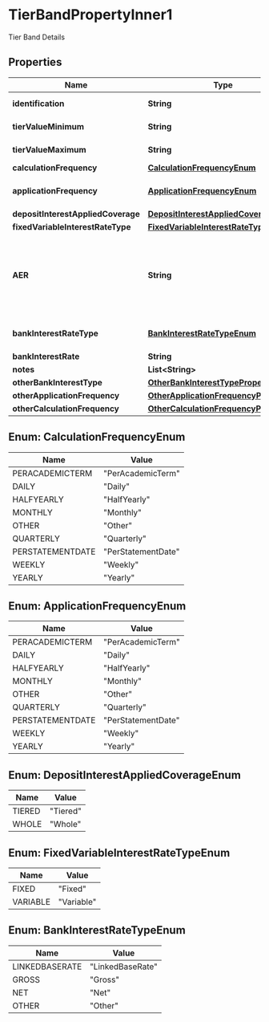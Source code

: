 

# TierBandPropertyInner1

Tier Band Details

## Properties

| Name | Type | Description | Notes |
|------------ | ------------- | ------------- | -------------|
|**identification** | **String** | Unique and unambiguous identification of a  Tier Band for a PCA. |  [optional] |
|**tierValueMinimum** | **String** | Minimum deposit value for which the credit interest tier applies. |  |
|**tierValueMaximum** | **String** | Maximum deposit value for which the credit interest tier applies. |  [optional] |
|**calculationFrequency** | [**CalculationFrequencyEnum**](#CalculationFrequencyEnum) | How often is credit interest calculated for the account. |  [optional] |
|**applicationFrequency** | [**ApplicationFrequencyEnum**](#ApplicationFrequencyEnum) | How often is interest applied to the PCA for this tier/band i.e. how often the financial institution pays accumulated interest to the customer&#39;s PCA. |  |
|**depositInterestAppliedCoverage** | [**DepositInterestAppliedCoverageEnum**](#DepositInterestAppliedCoverageEnum) | Amount on which Interest applied. |  [optional] |
|**fixedVariableInterestRateType** | [**FixedVariableInterestRateTypeEnum**](#FixedVariableInterestRateTypeEnum) | Type of interest rate, Fixed or Variable |  |
|**AER** | **String** | The annual equivalent rate (AER) is interest that is calculated under the assumption that any interest paid is combined with the original balance and the next interest payment will be based on the slightly higher account balance. Overall, this means that interest can be compounded several times in a year depending on the number of times that interest payments are made.   Read more: Annual Equivalent Rate (AER) http://www.investopedia.com/terms/a/aer.asp#ixzz4gfR7IO1A |  |
|**bankInterestRateType** | [**BankInterestRateTypeEnum**](#BankInterestRateTypeEnum) | Interest rate types, other than AER, which financial institutions may use to describe the annual interest rate payable to the PCA. |  [optional] |
|**bankInterestRate** | **String** | Bank Interest for the PCA product |  [optional] |
|**notes** | **List&lt;String&gt;** | Optional additional notes to supplement the Tier Band details |  [optional] |
|**otherBankInterestType** | [**OtherBankInterestTypeProperty1**](OtherBankInterestTypeProperty1.md) |  |  [optional] |
|**otherApplicationFrequency** | [**OtherApplicationFrequencyProperty4**](OtherApplicationFrequencyProperty4.md) |  |  [optional] |
|**otherCalculationFrequency** | [**OtherCalculationFrequencyProperty4**](OtherCalculationFrequencyProperty4.md) |  |  [optional] |



## Enum: CalculationFrequencyEnum

| Name | Value |
|---- | -----|
| PERACADEMICTERM | &quot;PerAcademicTerm&quot; |
| DAILY | &quot;Daily&quot; |
| HALFYEARLY | &quot;HalfYearly&quot; |
| MONTHLY | &quot;Monthly&quot; |
| OTHER | &quot;Other&quot; |
| QUARTERLY | &quot;Quarterly&quot; |
| PERSTATEMENTDATE | &quot;PerStatementDate&quot; |
| WEEKLY | &quot;Weekly&quot; |
| YEARLY | &quot;Yearly&quot; |



## Enum: ApplicationFrequencyEnum

| Name | Value |
|---- | -----|
| PERACADEMICTERM | &quot;PerAcademicTerm&quot; |
| DAILY | &quot;Daily&quot; |
| HALFYEARLY | &quot;HalfYearly&quot; |
| MONTHLY | &quot;Monthly&quot; |
| OTHER | &quot;Other&quot; |
| QUARTERLY | &quot;Quarterly&quot; |
| PERSTATEMENTDATE | &quot;PerStatementDate&quot; |
| WEEKLY | &quot;Weekly&quot; |
| YEARLY | &quot;Yearly&quot; |



## Enum: DepositInterestAppliedCoverageEnum

| Name | Value |
|---- | -----|
| TIERED | &quot;Tiered&quot; |
| WHOLE | &quot;Whole&quot; |



## Enum: FixedVariableInterestRateTypeEnum

| Name | Value |
|---- | -----|
| FIXED | &quot;Fixed&quot; |
| VARIABLE | &quot;Variable&quot; |



## Enum: BankInterestRateTypeEnum

| Name | Value |
|---- | -----|
| LINKEDBASERATE | &quot;LinkedBaseRate&quot; |
| GROSS | &quot;Gross&quot; |
| NET | &quot;Net&quot; |
| OTHER | &quot;Other&quot; |



